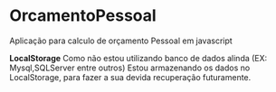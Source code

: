 # OrcamentoPessoal
 Aplicação para calculo de orçamento Pessoal em javascript
 
 **LocalStorage** Como não estou utilizando banco de dados alinda (EX: Mysql,SQLServer entre outros) Estou armazenando os dados no LocalStorage, para fazer a sua devida recuperação futuramente.
